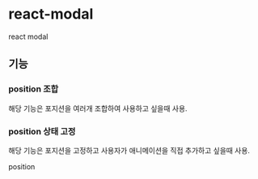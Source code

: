 # react-modal
react modal 

## 기능

### position 조합
해당 기능은 포지션을 여러개 조합하여 사용하고 싶을때 사용.
### position 상태 고정 
해당 기능은 포지션을 고정하고 사용자가 애니메이션을 직접 추가하고 싶을때 사용.

position